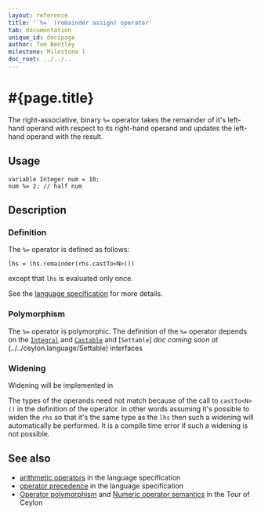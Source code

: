 ```yaml
---
layout: reference
title: '`%=` (remainder assign) operator'
tab: documentation
unique_id: docspage
author: Tom Bentley
milestone: Milestone 1
doc_root: ../../..
---
```


# #{page.title}

The right-associative, binary `%=` operator takes the remainder of it's 
left-hand operand with respect to its right-hand operand and updates 
the left-hand operand with the result.

## Usage 

<!-- cat: void m() { -->
    variable Integer num = 10;
    num %= 2; // half num 
<!-- cat: } -->

## Description


### Definition

The `%=` operator is defined as follows:

<!-- cat: void m<N>(Integral<N> lhs1, Castable<N> rhs) given N satisfies Integral<N> { variable Integral<N> lhs = lhs1; -->
    lhs = lhs.remainder(rhs.castTo<N>())
<!-- cat: ;} -->

except that `lhs` is evaluated only once.

See the [language specification](#{page.doc_root}/#{site.urls.spec_relative}#arithmetic) for more details.

### Polymorphism

The `%=` operator is polymorphic. The definition of the `%=` operator depends 
on the [`Integral`](#{page.doc_root}/api/ceylon/language/interface_Integral.html) and 
[`Castable`](#{page.doc_root}/api/ceylon/language/interface_Castable.html) and
[`Settable`] _doc coming soon at_ (../../ceylon.language/Settable) interfaces 

### Widening

Widening will be implemented in <!-- m2 -->

The types of the operands need not match because of the call to `castTo<N>()` 
in the definition of the operator. In other words assuming it's possible to 
widen the `rhs` so that it's the same type as the `lhs` then 
such a widening will automatically be performed. It is a compile time error if 
such a widening is not possible.

## See also

* [arithmetic operators](#{page.doc_root}/#{site.urls.spec_relative}#arithmetic) in the 
  language specification
* [operator precedence](#{page.doc_root}/#{site.urls.spec_relative}#operatorprecedence) in the 
  language specification
* [Operator polymorphism](#{page.doc_root}/tour/language-module/#operator_polymorphism) 
  and 
  [Numeric operator semantics](#{page.doc_root}/tour/language-module/#numeric_operator_semantics) 
  in the Tour of Ceylon
